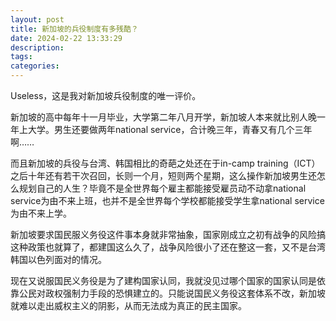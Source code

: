 ```yaml
---
layout: post
title: 新加坡的兵役制度有多残酷？
date: 2024-02-22 13:33:29
description:
tags: 
categories:
---
```


Useless，这是我对新加坡兵役制度的唯一评价。

新加坡的高中每年十一月毕业，大学第二年八月开学，新加坡人本来就比别人晚一年上大学。男生还要做两年national service，合计晚三年，青春又有几个三年啊……

而且新加坡的兵役与台湾、韩国相比的奇葩之处还在于in-camp training（ICT）之后十年还有若干次召回，长则一个月，短则两个星期，这么操作新加坡男生还怎么规划自己的人生？毕竟不是全世界每个雇主都能接受雇员动不动拿national service为由不来上班，也并不是全世界每个学校都能接受学生拿national service为由不来上学。

新加坡要求国民服义务役这件事本身就非常抽象，国家刚成立之初有战争的风险搞这种政策也就算了，都建国这么久了，战争风险很小了还在整这一套，又不是台湾韩国以色列面对的情况。

现在又说服国民义务役是为了建构国家认同，我就没见过哪个国家的国家认同是依靠公民对政权强制力手段的恐惧建立的。只能说国民义务役这套体系不改，新加坡就难以走出威权主义的阴影，从而无法成为真正的民主国家。